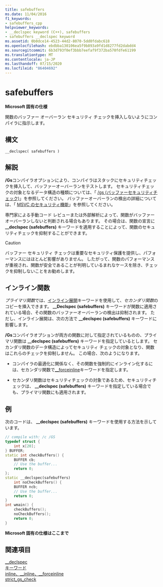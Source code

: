 ```yaml
---
title: safebuffers
ms.date: 11/04/2016
f1_keywords:
- safebuffers_cpp
helpviewer_keywords:
- __declspec keyword (C++), safebuffers
- safebuffers __declspec keyword
ms.assetid: 0b0dce14-4523-44d2-8070-5dd0fdabc618
ms.openlocfilehash: ebdbba130106ea5f9b893a9fd1d8277fd2dabdd4
ms.sourcegitcommit: 6b3d793f0ef3bbb7eefaf9f372ba570fdfe61199
ms.translationtype: MT
ms.contentlocale: ja-JP
ms.lasthandoff: 07/15/2020
ms.locfileid: "86404692"
---
```

# <a name="safebuffers"></a>safebuffers

**Microsoft 固有の仕様**

関数のバッファー オーバーラン セキュリティ チェックを挿入しないようにコンパイラに指示します。

## <a name="syntax"></a>構文

```
__declspec( safebuffers )
```

## <a name="remarks"></a>解説

**/Gs**コンパイラオプションにより、コンパイラはスタックにセキュリティチェックを挿入して、バッファーオーバーランをテストします。 セキュリティチェックの対象となるデータ構造の種類については、「 [/gs (バッファーセキュリティチェック)](../build/reference/gs-buffer-security-check.md)」を参照してください。 バッファーオーバーランの検出の詳細については、「 [MSVC のセキュリティ機能](https://devblogs.microsoft.com/cppblog/security-features-in-microsoft-visual-c/)」を参照してください。

専門家による手動コード レビューまたは外部解析によって、関数がバッファー オーバーランしないと判断される場合もあります。 その場合は、関数の宣言に **__declspec (safebuffers)** キーワードを適用することによって、関数のセキュリティチェックを抑制することができます。

> [!CAUTION]
> バッファー セキュリティ チェックは重要なセキュリティ保護を提供し、パフォーマンスにはほとんど影響がありません。 したがって、関数のパフォーマンスが重視され、関数が安全であることが判明しているまれなケースを除き、チェックを抑制しないことをお勧めします。

## <a name="inline-functions"></a>インライン関数

*プライマリ関数*では、[インライン展開](inline-functions-cpp.md)キーワードを使用して、*セカンダリ関数*のコピーを挿入できます。 **__Declspec (safebuffers)** キーワードが関数に適用されている場合、その関数のバッファーオーバーランの検出は抑制されます。 ただし、インライン展開は、次の方法で **__declspec (safebuffers)** キーワードに影響します。

**/Gs**コンパイラオプションが両方の関数に対して指定されているものの、プライマリ関数は **__declspec (safebuffers)** キーワードを指定しているとします。 セカンダリ関数のデータ構造によってセキュリティ チェックの対象となり、関数はこれらのチェックを抑制しません。 この場合、次のようになります。

- コンパイラの最適化に関係なく、その関数を強制的にインライン化するには、セカンダリ関数で[__forceinline](inline-functions-cpp.md)キーワードを指定します。

- セカンダリ関数はセキュリティチェックの対象であるため、セキュリティチェックは、 **__declspec (safebuffers)** キーワードを指定している場合でも、プライマリ関数にも適用されます。

## <a name="example"></a>例

次のコードは、 **__declspec (safebuffers)** キーワードを使用する方法を示しています。

```cpp
// compile with: /c /GS
typedef struct {
    int x[20];
} BUFFER;
static int checkBuffers() {
    BUFFER cb;
    // Use the buffer...
    return 0;
};
static __declspec(safebuffers)
    int noCheckBuffers() {
    BUFFER ncb;
    // Use the buffer...
    return 0;
}
int wmain() {
    checkBuffers();
    noCheckBuffers();
    return 0;
}
```

**Microsoft 固有の仕様はここまで**

## <a name="see-also"></a>関連項目

[__declspec](../cpp/declspec.md)<br/>
[キーワード](../cpp/keywords-cpp.md)<br/>
[inline、__inline、\__forceinline](inline-functions-cpp.md)<br/>
[strict_gs_check](../preprocessor/strict-gs-check.md)
